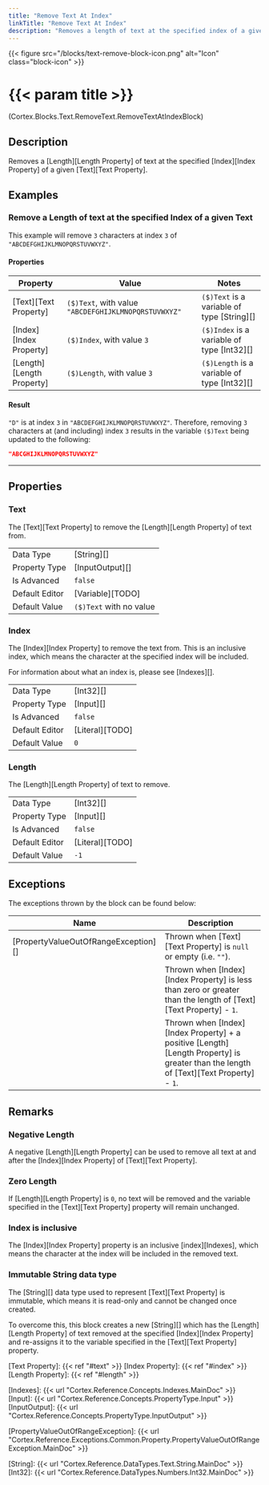 ```yaml
---
title: "Remove Text At Index"
linkTitle: "Remove Text At Index"
description: "Removes a length of text at the specified index of a given text."
---
```


{{< figure src="/blocks/text-remove-block-icon.png" alt="Icon" class="block-icon" >}}

# {{< param title >}}

<p class="namespace">(Cortex.Blocks.Text.RemoveText.RemoveTextAtIndexBlock)</p>

## Description

Removes a [Length][Length Property] of text at the specified [Index][Index Property] of a given [Text][Text Property].

## Examples

### Remove a Length of text at the specified Index of a given Text

This example will remove `3` characters at index `3` of `"ABCDEFGHIJKLMNOPQRSTUVWXYZ"`.

#### Properties

| Property           | Value                     | Notes                                    |
|--------------------|---------------------------|------------------------------------------|
| [Text][Text Property] | `($)Text`, with value `"ABCDEFGHIJKLMNOPQRSTUVWXYZ"` | `($)Text` is a variable of type [String][] |
| [Index][Index Property] | `($)Index`, with value `3` | `($)Index` is a variable of type [Int32][] |
| [Length][Length Property] | `($)Length`, with value `3` | `($)Length` is a variable of type [Int32][] |

#### Result

`"D"` is at index `3` in `"ABCDEFGHIJKLMNOPQRSTUVWXYZ"`. Therefore, removing `3` characters at (and including) index `3` results in the variable `($)Text` being updated to the following:

```json
"ABCGHIJKLMNOPQRSTUVWXYZ"
```

***

## Properties

### Text

The [Text][Text Property] to remove the [Length][Length Property] of text from.
  
| | |
|--------------------|---------------------------|
| Data Type | [String][] |
| Property Type | [InputOutput][] |
| Is Advanced | `false` |
| Default Editor | [Variable][TODO] |
| Default Value | `($)Text` with no value |

### Index

The [Index][Index Property] to remove the text from. This is an inclusive index, which means the character at the specified index will be included.

For information about what an index is, please see [Indexes][].

| | |
|--------------------|---------------------------|
| Data Type | [Int32][] |
| Property Type | [Input][] |
| Is Advanced | `false` |
| Default Editor | [Literal][TODO] |
| Default Value | `0` |

### Length

The [Length][Length Property] of text to remove.

| | |
|--------------------|---------------------------|
| Data Type | [Int32][] |
| Property Type | [Input][] |
| Is Advanced | `false` |
| Default Editor | [Literal][TODO] |
| Default Value | `-1` |

## Exceptions

The exceptions thrown by the block can be found below:

| Name     | Description |
|----------|----------|
| [PropertyValueOutOfRangeException][] | Thrown when [Text][Text Property] is `null` or empty (i.e. `""`). |
| | Thrown when [Index][Index Property] is less than zero or greater than the length of [Text][Text Property] - `1`. |
| | Thrown when [Index][Index Property] + a positive [Length][Length Property] is greater than the length of [Text][Text Property] - `1`. |

## Remarks

### Negative Length

A negative [Length][Length Property] can be used to remove all text at and after the [Index][Index Property] of [Text][Text Property].

### Zero Length

If [Length][Length Property] is `0`, no text will be removed and the variable specified in the [Text][Text Property] property will remain unchanged.

### Index is inclusive

The [Index][Index Property] property is an inclusive [index][Indexes], which means the character at the index will be included in the removed text.

### Immutable String data type

The [String][] data type used to represent [Text][Text Property] is immutable, which means it is read-only and cannot be changed once created.

To overcome this, this block creates a new [String][] which has the [Length][Length Property] of text removed at the specified [Index][Index Property] and re-assigns it to the variable specified in the [Text][Text Property] property.  

[Text Property]: {{< ref "#text" >}}
[Index Property]: {{< ref "#index" >}}
[Length Property]: {{< ref "#length" >}}

[Indexes]: {{< url "Cortex.Reference.Concepts.Indexes.MainDoc" >}}
[Input]: {{< url "Cortex.Reference.Concepts.PropertyType.Input" >}}
[InputOutput]: {{< url "Cortex.Reference.Concepts.PropertyType.InputOutput" >}}

[PropertyValueOutOfRangeException]: {{< url "Cortex.Reference.Exceptions.Common.Property.PropertyValueOutOfRangeException.MainDoc" >}}

[String]: {{< url "Cortex.Reference.DataTypes.Text.String.MainDoc" >}}
[Int32]: {{< url "Cortex.Reference.DataTypes.Numbers.Int32.MainDoc" >}}
